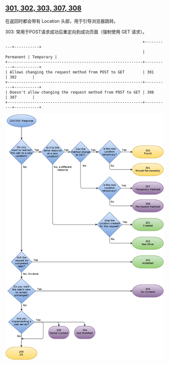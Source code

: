
## [301, 302, 303, 307, 308](https://zhuanlan.zhihu.com/p/60669395)

在返回时都会带有 Location 头部，用于引导浏览器跳转。

303: 常用于POST请求成功后重定向到成功页面（强制使用 GET 请求）。

```text
                                                             +-----------+-----------+
                                                             | Permanent | Temporary |
+------------------------------------------------------------+-----------+-----------+
| Allows changing the request method from POST to GET        | 301       | 302       |
+------------------------------------------------------------+-----------+-----------+
| Doesn't allow changing the request method from POST to GET | 308       | 307       |
+------------------------------------------------------------+-----------+-----------+
```
![img.png](../assets/img_1.png)